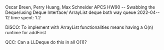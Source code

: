 Oscar Breen, Perry Huang, Max Schneider
APCS
HW90 --  Swabbing the Deque/using Deque Interface/ ArrayList deque both way queue
2022-04-- 12
time spent: 1.2

DISCO: To implement with ArrayList functionalities means having a O(n) runtime for addFirst

QCC: Can a LLDeque do this in all O(1)?















